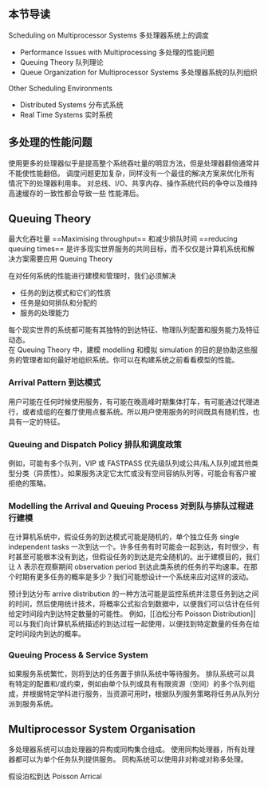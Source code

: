 ## 本节导读

Scheduling on Multiprocessor Systems 多处理器系统上的调度
- Performance Issues with Multiprocessing 多处理的性能问题
- Queuing Theory 队列理论
- Queue Organization for Multiprocessor Systems 多处理器系统的队列组织

Other Scheduling Environments 
- Distributed Systems 分布式系统
- Real Time Systems 实时系统


## 多处理的性能问题 

使用更多的处理器似乎是提高整个系统吞吐量的明显方法，但是处理器翻倍通常并不能使性能翻倍。
调度问题更加复杂，同样没有一个最佳的解决方案来优化所有情况下的处理器利用率。
对总线、I/O、共享内存、操作系统代码的争夺以及维持高速缓存的一致性都会导致一些 性能滞后。

## Queuing Theory

最大化吞吐量 ==Maximising throughput== 和减少排队时间 ==reducing queuing times== 是许多现实世界服务的共同目标，而不仅仅是计算机系统和解决方案需要应用 Queuing Theory

在对任何系统的性能进行建模和管理时，我们必须解决  
- 任务的到达模式和它们的性质 
- 任务是如何排队和分配的 
- 服务的处理能力

每个现实世界的系统都可能有其独特的到达特征、物理队列配置和服务能力及特征动态。  
在 Queuing Theory 中，建模 modelling 和模拟 simulation 的目的是协助这些服务的管理者如何最好地组织系统。你可以在构建系统之前看看模型的性能。

### Arrival Pattern 到达模式

用户可能在任何时候使用服务，有可能在晚高峰时期集体打车，有可能通过代理进行，或者成组的在餐厅使用点餐系统。所以用户使用服务的时间既具有随机性，也具有一定的特征。

### Queuing and Dispatch Policy 排队和调度政策
例如，可能有多个队列，VIP 或 FASTPASS 优先级队列或公共/私人队列或其他类型分类（异质性）。如果服务决定它太忙或没有空间容纳队列等，可能会有客户被拒绝的策略。

### Modelling the Arrival and Queuing Process 对到队与排队过程进行建模

在计算机系统中，假设任务的到达模式可能是随机的，单个独立任务 single independent tasks 一次到达一个。许多任务有时可能会一起到达，有时很少，有时甚至可能根本没有到达，但假设任务的到达是完全随机的。出于建模目的，我们让 $\lambda$ 表示在观察期间 observation period 到达此类系统的任务的平均速率。在那个时期有更多任务的概率是多少？我们可能想设计一个系统来应对这样的波动。

预计到达分布 arrive distribution 的一种方法可能是监控系统并注意任务到达之间的时间，然后使用统计技术，将概率公式拟合到数据中，以便我们可以估计在任何给定时间段内到达特定数量的可能性。
例如，[[泊松分布 Poisson Distribution]] 可以与我们向计算机系统描述的到达过程一起使用，以便找到特定数量的任务在给定时间段内到达的概率。

### Queuing Process & Service System





如果服务系统繁忙，则将到达的任务置于排队系统中等待服务。
排队系统可以具有特定的配置和/或约束，例如由单个队列或具有有限资源（空间）的多个队列组成，并根据特定学科进行服务，当资源可用时，根据队列服务策略将任务从队列分派到服务系统。

## Multiprocessor System Organisation

多处理器系统可以由处理器的异构或同构集合组成。
使用同构处理器，所有处理器都可以为单个任务队列提供服务。 同构系统可以使用非对称或对称多处理。

假设泊松到达 Poisson Arrical












